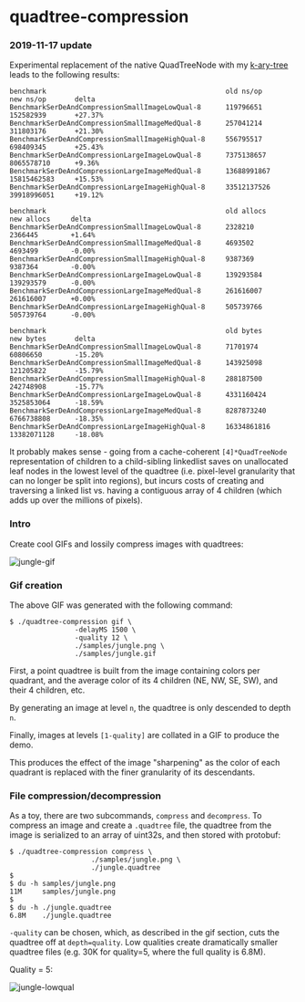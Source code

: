 # quadtree-compression

### 2019-11-17 update

Experimental replacement of the native QuadTreeNode with my [k-ary-tree](https://github.com/sevagh/k-ary-tree) leads to the following results:

```
benchmark                                            old ns/op       new ns/op       delta
BenchmarkSerDeAndCompressionSmallImageLowQual-8      119796651       152582939       +27.37%
BenchmarkSerDeAndCompressionSmallImageMedQual-8      257041214       311803176       +21.30%
BenchmarkSerDeAndCompressionSmallImageHighQual-8     556795517       698409345       +25.43%
BenchmarkSerDeAndCompressionLargeImageLowQual-8      7375138657      8065578710      +9.36%
BenchmarkSerDeAndCompressionLargeImageMedQual-8      13688991867     15815462583     +15.53%
BenchmarkSerDeAndCompressionLargeImageHighQual-8     33512137526     39918996051     +19.12%

benchmark                                            old allocs     new allocs     delta
BenchmarkSerDeAndCompressionSmallImageLowQual-8      2328210        2366445        +1.64%
BenchmarkSerDeAndCompressionSmallImageMedQual-8      4693502        4693499        -0.00%
BenchmarkSerDeAndCompressionSmallImageHighQual-8     9387369        9387364        -0.00%
BenchmarkSerDeAndCompressionLargeImageLowQual-8      139293584      139293579      -0.00%
BenchmarkSerDeAndCompressionLargeImageMedQual-8      261616007      261616007      +0.00%
BenchmarkSerDeAndCompressionLargeImageHighQual-8     505739766      505739764      -0.00%

benchmark                                            old bytes       new bytes       delta
BenchmarkSerDeAndCompressionSmallImageLowQual-8      71701974        60806650        -15.20%
BenchmarkSerDeAndCompressionSmallImageMedQual-8      143925098       121205822       -15.79%
BenchmarkSerDeAndCompressionSmallImageHighQual-8     288187500       242748908       -15.77%
BenchmarkSerDeAndCompressionLargeImageLowQual-8      4331160424      3525853064      -18.59%
BenchmarkSerDeAndCompressionLargeImageMedQual-8      8287873240      6766738808      -18.35%
BenchmarkSerDeAndCompressionLargeImageHighQual-8     16334861816     13382071128     -18.08%
```

It probably makes sense - going from a cache-coherent `[4]*QuadTreeNode` representation of children to a child-sibling linkedlist saves on unallocated leaf nodes in the lowest level of the quadtree (i.e. pixel-level granularity that can no longer be split into regions), but incurs costs of creating and traversing a linked list vs. having a contiguous array of 4 children (which adds up over the millions of pixels).

### Intro

Create cool GIFs and lossily compress images with quadtrees:

![jungle-gif](./samples/jungle.gif)

### Gif creation

The above GIF was generated with the following command:

```
$ ./quadtree-compression gif \
                -delayMS 1500 \
                -quality 12 \
                ./samples/jungle.png \
                ./samples/jungle.gif
```

First, a point quadtree is built from the image containing colors per quadrant, and the average color of its 4 children (NE, NW, SE, SW), and their 4 children, etc.

By generating an image at level `n`, the quadtree is only descended to depth `n`.

Finally, images at levels `[1-quality]` are collated in a GIF to produce the demo.

This produces the effect of the image "sharpening" as the color of each quadrant is replaced with the finer granularity of its descendants.

### File compression/decompression

As a toy, there are two subcommands, `compress` and `decompress`. To compress an image and create a `.quadtree` file, the quadtree from the image is serialized to an array of uint32s, and then stored with protobuf:

```
$ ./quadtree-compression compress \
                    ./samples/jungle.png \
                    ./jungle.quadtree
$
$ du -h samples/jungle.png
11M     samples/jungle.png
$
$ du -h ./jungle.quadtree
6.8M    ./jungle.quadtree
```

`-quality` can be chosen, which, as described in the gif section, cuts the quadtree off at `depth=quality`. Low qualities create dramatically smaller quadtree files (e.g. 30K for quality=5, where the full quality is 6.8M).

Quality = 5:

![jungle-lowqual](./samples/jungle_lowqual.png)

